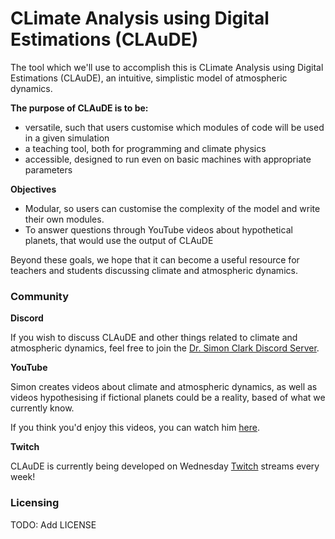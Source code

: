 # CLimate Analysis using Digital Estimations (CLAuDE)
The tool which we'll use to accomplish this is CLimate Analysis using Digital Estimations (CLAuDE), an intuitive, 
simplistic model of atmospheric dynamics.

**The purpose of CLAuDE is to be:**
- versatile, such that users customise which modules of code will be used in a given simulation
- a teaching tool, both for programming and climate physics
- accessible, designed to run even on basic machines with appropriate parameters

**Objectives**
- Modular, so users can customise the complexity of the model and write their own modules.
- To answer questions through YouTube videos about hypothetical planets, that would use the output of CLAuDE

Beyond these goals, we hope that it can become a useful resource for teachers and students discussing climate 
and atmospheric dynamics.

### Community

**Discord**

If you wish to discuss CLAuDE and other things related to climate and atmospheric dynamics, feel free 
to join the [Dr. Simon Clark Discord Server](https://discord.gg/SZu6e2F).

**YouTube**

Simon creates videos about climate and atmospheric dynamics, as well as videos hypothesising 
if fictional planets could be a reality, based of what we currently know. 

If you think you'd enjoy this videos, you can watch him [here](https://www.youtube.com/channel/UCRRr_xrOm66qaigIbwFLvbQ).

**Twitch**

CLAuDE is currently being developed on Wednesday [Twitch](https://twitch.tv/drsimonclark) streams every week! 

### Licensing
TODO: Add LICENSE  